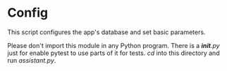 # Config
This script configures the app's database and set basic parameters.

Please don't import this module in any Python program.
There is a *__init__.py* just for enable pytest to use parts of it for tests.
*cd* into this directory and run *assistant.py*.